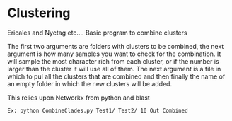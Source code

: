 # Clustering
Ericales and Nyctag etc....
Basic program to combine clusters

The first two arguments are folders with clusters to be combined, the next argument is how many samples you want to check
for the combination. It will sample the most character rich from each cluster, or if the number is larger than the cluster
it will use all of them. The next argument is a file in which to pul all the clusters that are combined and then finally
the name of an empty folder in which the new clusters will be added.

This relies upon Networkx from python and blast

```Ex: python CombineClades.py Test1/ Test2/ 10 Out Combined```
